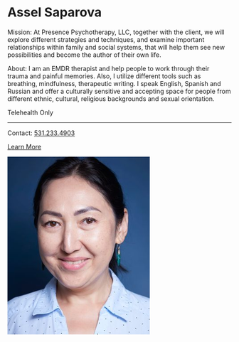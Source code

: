 # Assel Saparova

Mission: At Presence Psychotherapy, LLC, together with the client, we will explore different strategies and techniques, and examine important relationships within family and social systems, that will help them see new possibilities and become the author of their own life.

About: I am an EMDR therapist and help people to work through their trauma and painful memories. Also, I utilize different tools such as breathing, mindfulness, therapeutic writing. I speak English, Spanish and Russian and offer a culturally sensitive and accepting space for people from different ethnic, cultural, religious backgrounds and sexual orientation.

Telehealth Only

---

Contact: [531.233.4903](tel:5312334903)

[Learn More](https://www.psychologytoday.com/us/therapists/assel-saparova-lincoln-ne/422958)

![picture](./markdown/resources/images/aSaparova.jpeg)
